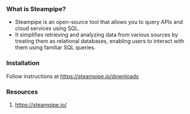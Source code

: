 ### What is Steampipe?

- Steampipe is an open-source tool that allows you to query APIs and cloud services using SQL. 
- It simplifies retrieving and analyzing data from various sources by treating them as relational databases, enabling users to interact with them using familiar SQL queries.

### Installation

Follow instructions at https://steampipe.io/downloads

### Resources

1. https://steampipe.io/ 